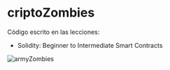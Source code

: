 # criptoZombies
Código escrito en las lecciones:
- Solidity: Beginner to Intermediate Smart Contracts

![armyZombies](https://user-images.githubusercontent.com/81052206/226120933-976053ae-978d-437e-944e-69879da1f85a.jpg)
